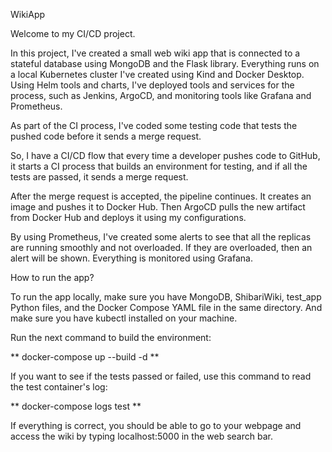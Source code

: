 WikiApp

Welcome to my CI/CD project.

In this project, I've created a small web wiki app that is connected to a stateful database using MongoDB and the Flask library.
Everything runs on a local Kubernetes cluster I've created using Kind and Docker Desktop.
Using Helm tools and charts, I've deployed tools and services for the process, such as Jenkins, ArgoCD, and monitoring tools like Grafana and Prometheus.

As part of the CI process, I've coded some testing code that tests the pushed code before it sends a merge request.

So, I have a CI/CD flow that every time a developer pushes code to GitHub, it starts a CI process that builds an environment for testing, and if all the tests are passed, it sends a merge request.

After the merge request is accepted, the pipeline continues. It creates an image and pushes it to Docker Hub.
Then ArgoCD pulls the new artifact from Docker Hub and deploys it using my configurations.

By using Prometheus, I've created some alerts to see that all the replicas are running smoothly and not overloaded. If they are overloaded, then an alert will be shown.
Everything is monitored using Grafana.

How to run the app?

To run the app locally, make sure you have MongoDB, ShibariWiki, test_app Python files, and the Docker Compose YAML file in the same directory.
And make sure you have kubectl installed on your machine.

Run the next command to build the environment:

** docker-compose up --build -d **

If you want to see if the tests passed or failed, use this command to read the test container's log:

** docker-compose logs test **

If everything is correct, you should be able to go to your webpage and access the wiki by typing localhost:5000 in the web search bar.